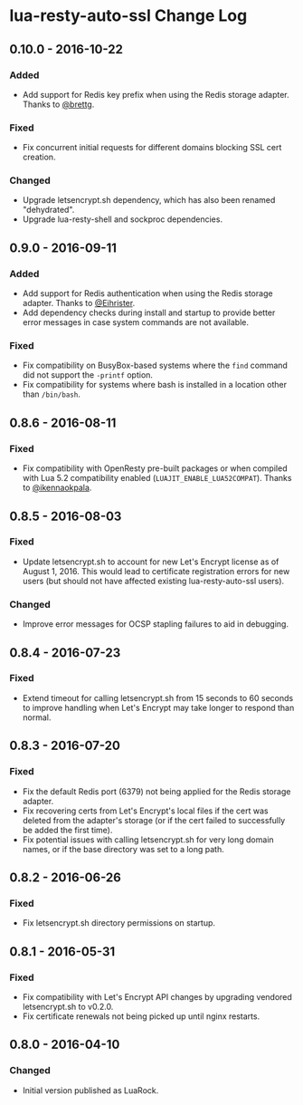 # lua-resty-auto-ssl Change Log

## 0.10.0 - 2016-10-22

### Added
- Add support for Redis key prefix when using the Redis storage adapter. Thanks to [@brettg](https://github.com/brettg).

### Fixed
- Fix concurrent initial requests for different domains blocking SSL cert creation.

### Changed
- Upgrade letsencrypt.sh dependency, which has also been renamed "dehydrated".
- Upgrade lua-resty-shell and sockproc dependencies.

## 0.9.0 - 2016-09-11

### Added
- Add support for Redis authentication when using the Redis storage adapter. Thanks to [@Eihrister](https://github.com/Eihrister).
- Add dependency checks during install and startup to provide better error messages in case system commands are not available.

### Fixed
- Fix compatibility on BusyBox-based systems where the `find` command did not support the `-printf` option.
- Fix compatibility for systems where bash is installed in a location other than `/bin/bash`.

## 0.8.6 - 2016-08-11

### Fixed
- Fix compatibility with OpenResty pre-built packages or when compiled with Lua 5.2 compatibility enabled (`LUAJIT_ENABLE_LUA52COMPAT`). Thanks to [@ikennaokpala](https://github.com/ikennaokpala).

## 0.8.5 - 2016-08-03

### Fixed
- Update letsencrypt.sh to account for new Let's Encrypt license as of August 1, 2016. This would lead to certificate registration errors for new users (but should not have affected existing lua-resty-auto-ssl users).

### Changed
- Improve error messages for OCSP stapling failures to aid in debugging.

## 0.8.4 - 2016-07-23

### Fixed
- Extend timeout for calling letsencrypt.sh from 15 seconds to 60 seconds to improve handling when Let's Encrypt may take longer to respond than normal.

## 0.8.3 - 2016-07-20

### Fixed
- Fix the default Redis port (6379) not being applied for the Redis storage adapter.
- Fix recovering certs from Let's Encrypt's local files if the cert was deleted from the adapter's storage (or if the cert failed to successfully be added the first time).
- Fix potential issues with calling letsencrypt.sh for very long domain names, or if the base directory was set to a long path.

## 0.8.2 - 2016-06-26

### Fixed
- Fix letsencrypt.sh directory permissions on startup.

## 0.8.1 - 2016-05-31

### Fixed
- Fix compatibility with Let's Encrypt API changes by upgrading vendored letsencrypt.sh to v0.2.0.
- Fix certificate renewals not being picked up until nginx restarts.

## 0.8.0 - 2016-04-10

### Changed
- Initial version published as LuaRock.
